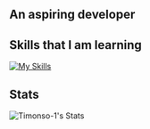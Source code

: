 ## An aspiring developer


## Skills that I am learning
[![My Skills](https://skillicons.dev/icons?i=idea,java,kotlin,github,gradle&perline=5)](https://skillicons.dev) 

## Stats
![Timonso-1's Stats](https://github-readme-stats.vercel.app/api?username=Timonso-1&theme=vue-dark&show_icons=true&hide_border=true&count_private=true)
